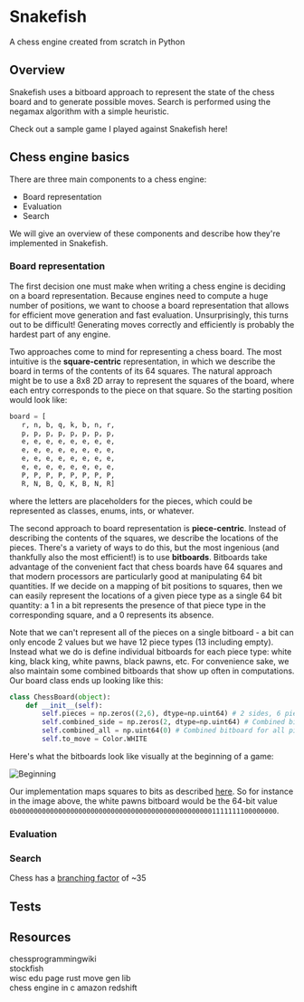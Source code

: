 # Snakefish
A chess engine created from scratch in Python

## Overview
Snakefish uses a bitboard approach to represent the state of the chess board and to generate possible moves. Search is performed using the negamax algorithm with a simple heuristic. 

Check out a sample game I played against Snakefish here! 


## Chess engine basics

There are three main components to a chess engine:

- Board representation
- Evaluation
- Search

We will give an overview of these components and describe how they're implemented in Snakefish.

### Board representation

The first decision one must make when writing a chess engine is deciding on a board representation.  Because engines need to compute a huge number of positions, we want to choose a board representation that allows for efficient move generation and fast evaluation. Unsurprisingly, this turns out to be difficult! Generating moves correctly and efficiently is probably the hardest part of any engine.

Two approaches come to mind for representing a chess board. The most intuitive is the **square-centric** representation, in which we describe the board in terms of the contents of its 64 squares. The natural approach might be to use a 8x8 2D array to represent the squares of the board, where each entry corresponds to the piece on that square. So the starting position would look like:

```python
board = [
   r, n, b, q, k, b, n, r,
   p, p, p, p, p, p, p, p,
   e, e, e, e, e, e, e, e,
   e, e, e, e, e, e, e, e,
   e, e, e, e, e, e, e, e,
   e, e, e, e, e, e, e, e,
   P, P, P, P, P, P, P, P,
   R, N, B, Q, K, B, N, R]
```

where the letters are placeholders for the pieces, which could be represented as classes, enums, ints, or whatever.


The second approach to board representation is **piece-centric**. Instead of describing the contents of the squares, we describe the locations of the pieces. There's a variety of ways to do this, but the most ingenious (and thankfully also the most efficient!) is to use **bitboards**. Bitboards take advantage of the convenient fact that chess boards have 64 squares and that modern processors are particularly good at manipulating 64 bit quantities. If we decide on a mapping of bit positions to squares, then we can easily represent the locations of a given piece type as a single 64 bit quantity: a 1 in a bit represents the presence of that piece type in the corresponding square, and a 0 represents its absence. 


Note that we can't represent all of the pieces on a single bitboard - a bit can only encode 2 values but we have 12 piece types (13 including empty). Instead what we do is define individual bitboards for each piece type: white king, black king, white pawns, black pawns, etc. For convenience sake, we also maintain some combined bitboards that show up often in computations. Our board class ends up looking like this:

```python
class ChessBoard(object):
    def __init__(self):
        self.pieces = np.zeros((2,6), dtype=np.uint64) # 2 sides, 6 piece bitboards per side
        self.combined_side = np.zeros(2, dtype=np.uint64) # Combined bitboard for all pieces of given side
        self.combined_all = np.uint64(0) # Combined bitboard for all pieces on the board
        self.to_move = Color.WHITE
```

Here's what the bitboards look like visually at the beginning of a game:

![Beginning](http://chessprogramming.wikispaces.com/file/view/bitboard.gif/158504035/bitboard.gif)

Our implementation maps squares to bits as described [here](https://github.com/cglouch/snakefish/blob/16f1e9f893af3e43d96ed3d20f122527aa327348/src/bitboard.py#L7-L19). So for instance in the image above, the white pawns bitboard would be the 64-bit value `0b0000000000000000000000000000000000000000000000001111111100000000`.

### Evaluation



### Search

Chess has a [branching factor](https://en.wikipedia.org/wiki/Branching_factor) of ~35

## Tests




## Resources

chessprogrammingwiki  
stockfish  
wisc edu page
rust move gen lib  
chess engine in c amazon redshift
